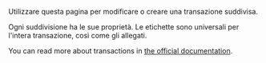 Utilizzare questa pagina per modificare o creare una transazione suddivisa.

Ogni suddivisione ha le sue proprietà. Le etichette sono universali per l'intera transazione, così come gli allegati.

You can read more about transactions in [the official documentation](https://firefly-iii.readthedocs.io/en/latest/concepts/transactions.html).